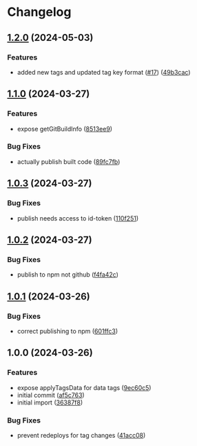 # Changelog

## [1.2.0](https://github.com/linz/cdk-tags/compare/v1.1.0...v1.2.0) (2024-05-03)


### Features

* added new tags and updated tag key format ([#17](https://github.com/linz/cdk-tags/issues/17)) ([49b3cac](https://github.com/linz/cdk-tags/commit/49b3cac2e755011eb514563ef97c469b17371025))

## [1.1.0](https://github.com/linz/cdk-tag/compare/v1.0.3...v1.1.0) (2024-03-27)


### Features

* expose getGitBuildInfo ([8513ee9](https://github.com/linz/cdk-tag/commit/8513ee90d5627e95d984300936a027ec301f5f8b))


### Bug Fixes

* actually publish built code ([89fc7fb](https://github.com/linz/cdk-tag/commit/89fc7fbab21ca60f5bb53bad5394f37aa1a48d96))

## [1.0.3](https://github.com/linz/cdk-tag/compare/v1.0.2...v1.0.3) (2024-03-27)


### Bug Fixes

* publish needs access to id-token ([110f251](https://github.com/linz/cdk-tag/commit/110f25159a3e65e547b1e88e9dbe8aca920daeef))

## [1.0.2](https://github.com/linz/cdk-tag/compare/v1.0.1...v1.0.2) (2024-03-27)


### Bug Fixes

* publish to npm not github ([f4fa42c](https://github.com/linz/cdk-tag/commit/f4fa42c0dabc034fb10efd0d312334145049c3e8))

## [1.0.1](https://github.com/linz/cdk-tag/compare/v1.0.0...v1.0.1) (2024-03-26)


### Bug Fixes

* correct publishing to npm ([601ffc3](https://github.com/linz/cdk-tag/commit/601ffc34a0e290be94a3ec03f81d053bdc35593c))

## 1.0.0 (2024-03-26)


### Features

* expose applyTagsData for data tags ([9ec60c5](https://github.com/linz/cdk-tag/commit/9ec60c543d38e34b5d78faf893439961ee5e5037))
* initial commit ([af5c763](https://github.com/linz/cdk-tag/commit/af5c763808cb56848fe225d0ed57c3fdae52d00b))
* initial import ([36387f8](https://github.com/linz/cdk-tag/commit/36387f8c462e1457b6f43c55b6ba15fb8793d8eb))


### Bug Fixes

* prevent redeploys for tag changes ([41acc08](https://github.com/linz/cdk-tag/commit/41acc080f22cba8cd03d6741dbf1cd21c90e1798))
